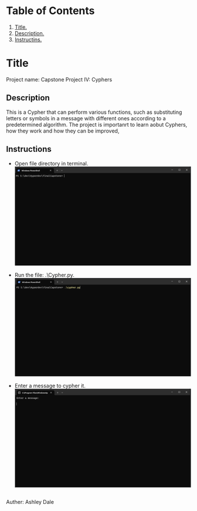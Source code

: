# Table of Contents
1. [ Title. ](#title)
2. [ Description. ](#desc)
2. [ Instructins. ](#inst)

<a name="title"></a>
<h1> Title </h1>
Project name: Capstone Project IV: Cyphers

<h2> Description </h2>
<a name="desc"></a>
This is a Cypher that can perform various functions, such as substituting letters or symbols in a message with different ones according to a predetermined algorithm.
The project is importanrt to learn aobut Cyphers, how they work and how they can be improved,



<h2> Instructions </h2>
<a name="inst"></a>

<ul>
    <li>
        Open file directory in terminal. 
        <img style="display:block;" src="https://github.com/ashleydale/finalCapstone/blob/master/Screenshot1.png" width="500px"><br/>
    </li>
    <li>
        Run the file: .\Cypher.py. <br/>
        <img style="display:block;" src="https://github.com/ashleydale/finalCapstone/blob/master/Screenshot2.png" width="500px"><br/>
     </li>
    <li> 
        Enter a message to cypher it. <br/>
        <img style="display:block;" src="https://github.com/ashleydale/finalCapstone/blob/master/Screenshot3.png" width="500px"><br/>
    </li>
</ul>

Auther: Ashley Dale